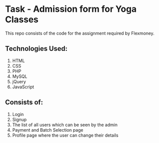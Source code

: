 # Task - Admission form for Yoga Classes
This repo consists of the code for the assignment required by Flexmoney.

## Technologies Used:
1. HTML
2. CSS
3. PHP
4. MySQL
5. jQuery
6. JavaScript

## Consists of:
1. Login
2. Signup
3. The list of all users which can be seen by the admin
4. Payment and Batch Selection page
5. Profile page where the user can change their details
